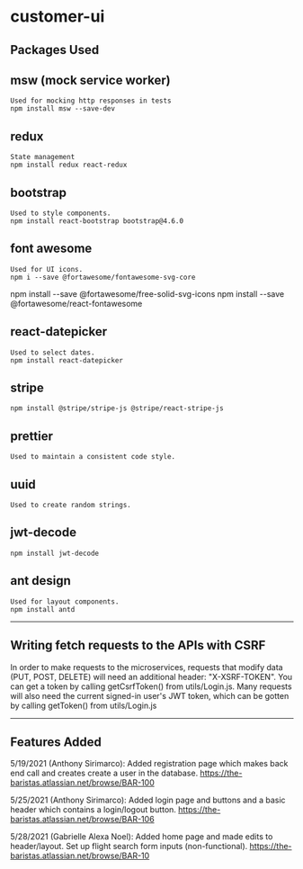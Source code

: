 # customer-ui

## Packages Used

## msw (mock service worker)

    Used for mocking http responses in tests
    npm install msw --save-dev

## redux

    State management
    npm install redux react-redux

## bootstrap

    Used to style components.
    npm install react-bootstrap bootstrap@4.6.0

## font awesome

    Used for UI icons.
    npm i --save @fortawesome/fontawesome-svg-core

npm install --save @fortawesome/free-solid-svg-icons
npm install --save @fortawesome/react-fontawesome

## react-datepicker

    Used to select dates.
    npm install react-datepicker

## stripe

    npm install @stripe/stripe-js @stripe/react-stripe-js

## prettier

    Used to maintain a consistent code style.

## uuid

    Used to create random strings.

## jwt-decode

    npm install jwt-decode

## ant design

    Used for layout components.
    npm install antd

---

## Writing fetch requests to the APIs with CSRF

In order to make requests to the microservices, requests that modify data (PUT, POST, DELETE) will need an additional header: "X-XSRF-TOKEN". You can get a token by calling getCsrfToken() from utils/Login.js.
Many requests will also need the current signed-in user's JWT token, which can be gotten by calling getToken() from utils/Login.js 

---

## Features Added

5/19/2021 (Anthony Sirimarco): Added registration page which makes back end call and creates create a user in the database.
https://the-baristas.atlassian.net/browse/BAR-100

5/25/2021 (Anthony Sirimarco): Added login page and buttons and a basic header which contains a login/logout button.
https://the-baristas.atlassian.net/browse/BAR-106

5/28/2021 (Gabrielle Alexa Noel): Added home page and made edits to header/layout. Set up flight search form inputs (non-functional).
https://the-baristas.atlassian.net/browse/BAR-10
